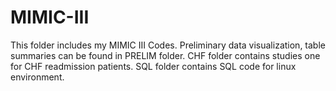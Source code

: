 # MIMIC-III

 This folder includes my MIMIC III Codes. 
 Preliminary data visualization, table summaries can be found in PRELIM folder.
 CHF folder contains studies one for CHF readmission patients. 
 SQL folder contains SQL code for linux environment.
